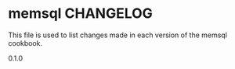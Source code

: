 memsql CHANGELOG
================

This file is used to list changes made in each version of the memsql cookbook.

0.1.0
